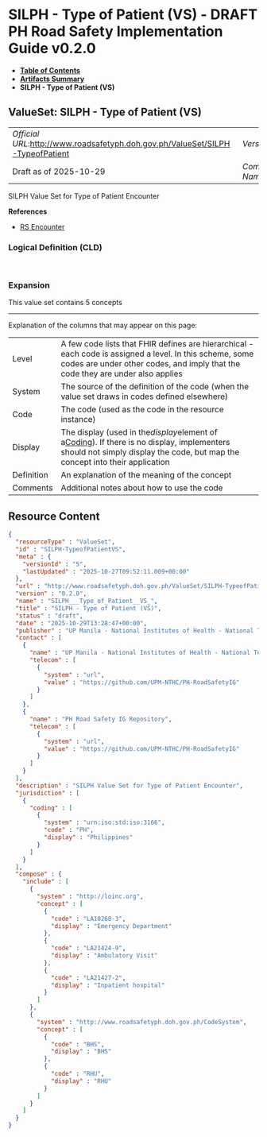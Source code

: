 # SILPH - Type of Patient (VS) - DRAFT PH Road Safety Implementation Guide v0.2.0

* [**Table of Contents**](toc.md)
* [**Artifacts Summary**](artifacts.md)
* **SILPH - Type of Patient (VS)**

## ValueSet: SILPH - Type of Patient (VS) 

| | |
| :--- | :--- |
| *Official URL*:http://www.roadsafetyph.doh.gov.ph/ValueSet/SILPH-TypeofPatient | *Version*:0.2.0 |
| Draft as of 2025-10-29 | *Computable Name*:SILPH___Type_of_Patient__VS_ |

 
SILPH Value Set for Type of Patient Encounter 

 **References** 

* [RS Encounter](StructureDefinition-rs-encounter.md)

### Logical Definition (CLD)

 

### Expansion

This value set contains 5 concepts

-------

 Explanation of the columns that may appear on this page: 

| | |
| :--- | :--- |
| Level | A few code lists that FHIR defines are hierarchical - each code is assigned a level. In this scheme, some codes are under other codes, and imply that the code they are under also applies |
| System | The source of the definition of the code (when the value set draws in codes defined elsewhere) |
| Code | The code (used as the code in the resource instance) |
| Display | The display (used in the*display*element of a[Coding](http://hl7.org/fhir/R4/datatypes.html#Coding)). If there is no display, implementers should not simply display the code, but map the concept into their application |
| Definition | An explanation of the meaning of the concept |
| Comments | Additional notes about how to use the code |



## Resource Content

```json
{
  "resourceType" : "ValueSet",
  "id" : "SILPH-TypeofPatientVS",
  "meta" : {
    "versionId" : "5",
    "lastUpdated" : "2025-10-27T09:52:11.009+00:00"
  },
  "url" : "http://www.roadsafetyph.doh.gov.ph/ValueSet/SILPH-TypeofPatient",
  "version" : "0.2.0",
  "name" : "SILPH___Type_of_Patient__VS_",
  "title" : "SILPH - Type of Patient (VS)",
  "status" : "draft",
  "date" : "2025-10-29T13:28:47+00:00",
  "publisher" : "UP Manila - National Institutes of Health - National Telehealth Center",
  "contact" : [
    {
      "name" : "UP Manila - National Institutes of Health - National Telehealth Center",
      "telecom" : [
        {
          "system" : "url",
          "value" : "https://github.com/UPM-NTHC/PH-RoadSafetyIG"
        }
      ]
    },
    {
      "name" : "PH Road Safety IG Repository",
      "telecom" : [
        {
          "system" : "url",
          "value" : "https://github.com/UPM-NTHC/PH-RoadSafetyIG"
        }
      ]
    }
  ],
  "description" : "SILPH Value Set for Type of Patient Encounter",
  "jurisdiction" : [
    {
      "coding" : [
        {
          "system" : "urn:iso:std:iso:3166",
          "code" : "PH",
          "display" : "Philippines"
        }
      ]
    }
  ],
  "compose" : {
    "include" : [
      {
        "system" : "http://loinc.org",
        "concept" : [
          {
            "code" : "LA10268-3",
            "display" : "Emergency Department"
          },
          {
            "code" : "LA21424-9",
            "display" : "Ambulatory Visit"
          },
          {
            "code" : "LA21427-2",
            "display" : "Inpatient hospital"
          }
        ]
      },
      {
        "system" : "http://www.roadsafetyph.doh.gov.ph/CodeSystem",
        "concept" : [
          {
            "code" : "BHS",
            "display" : "BHS"
          },
          {
            "code" : "RHU",
            "display" : "RHU"
          }
        ]
      }
    ]
  }
}

```
